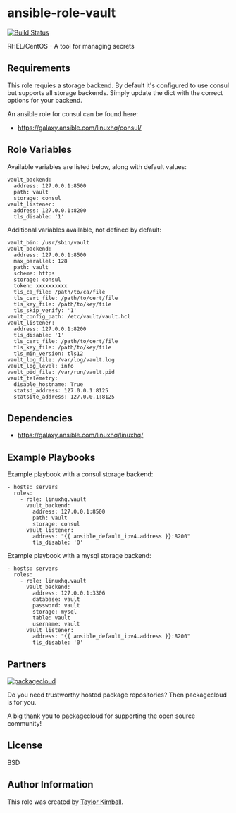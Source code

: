 # ansible-role-vault

[![Build Status](https://travis-ci.org/linuxhq/ansible-role-vault.svg?branch=master)](https://travis-ci.org/linuxhq/ansible-role-vault)

RHEL/CentOS - A tool for managing secrets

## Requirements

This role requies a storage backend.  By default it's configured
to use consul but supports all storage backends.  Simply update
the dict with the correct options for your backend.

An ansible role for consul can be found here:

 * https://galaxy.ansible.com/linuxhq/consul/

## Role Variables

Available variables are listed below, along with default values:

    vault_backend:
      address: 127.0.0.1:8500
      path: vault
      storage: consul
    vault_listener:
      address: 127.0.0.1:8200
      tls_disable: '1'

Additional variables available, not defined by default:

    vault_bin: /usr/sbin/vault
    vault_backend:
      address: 127.0.0.1:8500
      max_parallel: 128
      path: vault
      scheme: https
      storage: consul
      token: xxxxxxxxxx
      tls_ca_file: /path/to/ca/file
      tls_cert_file: /path/to/cert/file
      tls_key_file: /path/to/key/file
      tls_skip_verify: '1'
    vault_config_path: /etc/vault/vault.hcl
    vault_listener:
      address: 127.0.0.1:8200
      tls_disable: '1'
      tls_cert_file: /path/to/cert/file
      tls_key_file: /path/to/key/file
      tls_min_version: tls12
    vault_log_file: /var/log/vault.log
    vault_log_level: info
    vault_pid_file: /var/run/vault.pid
    vault_telemetry:
      disable_hostname: True
      statsd_address: 127.0.0.1:8125
      statsite_address: 127.0.0.1:8125

## Dependencies

 * https://galaxy.ansible.com/linuxhq/linuxhq/

## Example Playbooks

Example playbook with a consul storage backend:

    - hosts: servers
      roles:
        - role: linuxhq.vault
          vault_backend:
            address: 127.0.0.1:8500
            path: vault
            storage: consul
          vault_listener:
            address: "{{ ansible_default_ipv4.address }}:8200"
            tls_disable: '0'

Example playbook with a mysql storage backend:

    - hosts: servers
      roles:
        - role: linuxhq.vault
          vault_backend:
            address: 127.0.0.1:3306
            database: vault
            password: vault
            storage: mysql
            table: vault
            username: vault
          vault_listener:
            address: "{{ ansible_default_ipv4.address }}:8200"
            tls_disable: '0'

## Partners

[![packagecloud](http://dka575ofm4ao0.cloudfront.net/pages-transactional_logos/retina/10543/gKme3F4XRaC5EyKJzKsA)](https://packagecloud.io)

Do you need trustworthy hosted package repositories?  Then packagecloud is for you.

A big thank you to packagecloud for supporting the open source community!
         
## License

BSD

## Author Information

This role was created by [Taylor Kimball](http://www.linuxhq.org).

